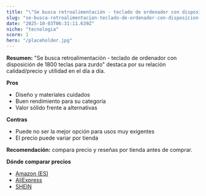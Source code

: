 ```yaml
---
title: "\"Se busca retroalimentación - teclado de ordenador con disposición de 1800 teclas para zurdo\""
slug: "se-busca-retroalimentacion-teclado-de-ordenador-con-disposicion-de-1800-teclas-p"
date: "2025-10-03T06:31:11.639Z"
niche: "tecnologia"
score: 1
hero: "/placeholder.jpg"
---
```


**Resumen:** "Se busca retroalimentación - teclado de ordenador con disposición de 1800 teclas para zurdo" destaca por su relación calidad/precio y utilidad en el día a día.

**Pros**
- Diseño y materiales cuidados
- Buen rendimiento para su categoría
- Valor sólido frente a alternativas

**Contras**
- Puede no ser la mejor opción para usos muy exigentes
- El precio puede variar por tienda

**Recomendación:** compara precio y reseñas por tienda antes de comprar.

**Dónde comparar precios**
- [Amazon (ES)](https://www.amazon.es/s?k=%22Se%20busca%20retroalimentaci%C3%B3n%20-%20teclado%20de%20ordenador%20con%20disposici%C3%B3n%20de%201800%20teclas%20para%20zurdo%22&tag=teknovashop25-21)
- [AliExpress](https://www.aliexpress.com/wholesale?SearchText=%22Se%20busca%20retroalimentaci%C3%B3n%20-%20teclado%20de%20ordenador%20con%20disposici%C3%B3n%20de%201800%20teclas%20para%20zurdo%22)
- [SHEIN](https://www.shein.com/pdsearch/%22Se%20busca%20retroalimentaci%C3%B3n%20-%20teclado%20de%20ordenador%20con%20disposici%C3%B3n%20de%201800%20teclas%20para%20zurdo%22)